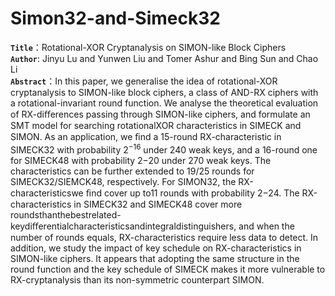 # Simon32-and-Simeck32
**`Title`**：Rotational-XOR Cryptanalysis on SIMON-like Block Ciphers  
**`Author`**: Jinyu Lu and Yunwen Liu and Tomer Ashur and Bing Sun and Chao Li   
**`Abstract`**：In this paper, we generalise the idea of rotational-XOR cryptanalysis to SIMON-like block ciphers, a class of AND-RX ciphers with a rotational-invariant round function. We analyse the theoretical evaluation of RX-diﬀerences passing through SIMON-like ciphers, and formulate an SMT model for searching rotationalXOR characteristics in SIMECK and SIMON. As an application, we ﬁnd a 15-round RX-characteristic in SIMECK32 with probability 2<sup>−16</sup> under 240 weak keys, and a 16-round one for SIMECK48 with probability 2−20 under 270 weak keys. The characteristics can be further extended to 19/25 rounds for SIMECK32/SIEMCK48, respectively. For SIMON32, the RX-characteristicswe ﬁnd cover up to11 rounds with probability 2−24. The RX-characteristics in SIMECK32 and SIMECK48 cover more roundsthanthebestrelated-keydiﬀerentialcharacteristicsandintegraldistinguishers, and when the number of rounds equals, RX-characteristics require less data to detect. In addition, we study the impact of key schedule on RX-characteristics in SIMON-like ciphers. It appears that adopting the same structure in the round function and the key schedule of SIMECK makes it more vulnerable to RX-cryptanalysis than its non-symmetric counterpart SIMON. 
